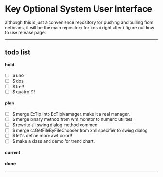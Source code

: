Key Optional System User Interface
===
although this is just a convenience repository for pushing and pulling 
from netbeans, it will be the main repository for kosui right after
i figure out how to use release page.

<hr>

## todo list

#### hold

- [ ] $ uno
- [ ] $ dos
- [ ] $ tre!!
- [ ] $ quatro!!?! 

#### plan 

- [ ] $ merge EcTip into EcTipMamager, make it a real manager.
- [ ] $ merge binary method from wm monitor to numeric utilities
- [ ] $ rewrite all swing dialog method comment
- [ ] $ merge ccGetFileByFileChooser from xml specifier to swing dialog
- [ ] $ let's define more awt color!!
- [ ] $ make a class and demo for trend chart.

#### current

#### done

<hr><!--eof-->
